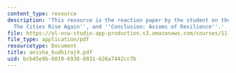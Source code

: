 ```yaml
---
content_type: resource
description: 'This resource is the reaction paper by the student on the topics ''Introduction:
  The Cities Rise Again'', and ''Conclusion: Axioms of Resilience''.'
file: https://ol-ocw-studio-app-production.s3.amazonaws.com/courses/11-941-disaster-vulnerability-and-resilience-spring-2005/bcb45e9b601969368931626a7442cc7b_anisha_budhiraj9.pdf
file_type: application/pdf
resourcetype: Document
title: anisha_budhiraj9.pdf
uid: bcb45e9b-6019-6936-8931-626a7442cc7b
---
```

